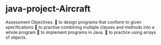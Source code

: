 # java-project-Aircraft
Assessment Objectives:  to design programs that conform to given specifications  to practise combining multiple classes and methods into a whole program  to implement programs in Java.  to practice using arrays of objects.
